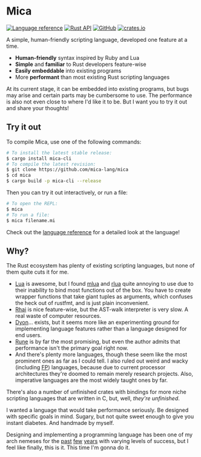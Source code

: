 # Mica

[![Language reference](https://img.shields.io/badge/docs-language-blueviolet?style=flat-square)][langref]
[![Rust API](https://img.shields.io/badge/docs-API-blueviolet?style=flat-square)][rustapi]
[![GitHub](https://img.shields.io/badge/GitHub-mica--lang%2Fmica-blue?style=flat-square)][GitHub]
[![crates.io](https://img.shields.io/crates/v/mica?style=flat-square)][crates.io]

A simple, human-friendly scripting language, developed one feature at a time.

- **Human-friendly** syntax inspired by Ruby and Lua
- **Simple** and **familiar** to Rust developers feature-wise
- **Easily embeddable** into existing programs
- More **performant** than most existing Rust scripting languages

At its current stage, it can be embedded into existing programs, but bugs may arise and certain
parts may be cumbersome to use. The performance is also not even close to where I'd like it to be.
But I want you to try it out and share your thoughts!

## Try it out

To compile Mica, use one of the following commands:
```sh
# To install the latest stable release:
$ cargo install mica-cli
# To compile the latest revision:
$ git clone https://github.com/mica-lang/mica
$ cd mica
$ cargo build -p mica-cli --release
```
Then you can try it out interactively, or run a file:
```sh
# To open the REPL:
$ mica
# To run a file:
$ mica filename.mi
```

Check out the [language reference][langref] for a detailed look at the language!

## Why?

The Rust ecosystem has plenty of existing scripting languages, but none of them quite cuts it for
me.
- [Lua](https://lua.org) is awesome, but I found [mlua](https://github.com/khvzak/mlua) and
  [rlua](https://github.com/amethyst/rlua) quite annoying to use due to their inability to bind
  most functions out of the box. You have to create wrapper functions that take giant tuples as
  arguments, which confuses the heck out of rustfmt, and is just plain inconvenient.
- [Rhai](https://github.com/rhaiscript/rhai) is nice feature-wise, but the AST-walk interpreter is
  very slow. A real waste of computer resources.
- [Dyon](https://github.com/pistondevelopers/dyon)… exists, but it seems more like an
  experimenting ground for implementing language features rather than a language designed for end
  users.
- [Rune](https://github.com/rune-rs/rune) is by far the most promising, but even the author admits
  that performance isn't the primary goal right now.
- And there's plenty more languages, though these seem like the most prominent ones as far as I
  could tell. I also ruled out weird and wacky (including [FP](https://en.wikipedia.org/wiki/Functional_programming))
  languages, because due to current processor architectures they're doomed to remain merely
  research projects. Also, imperative languages are the most widely taught ones by far.

There's also a number of unfinished crates with bindings for more niche scripting languages that
are written in C, but, well, _they're unfinished_.

I wanted a language that would take performance seriously. Be designed with specific goals in mind.
Sugary, but not quite sweet enough to give you instant diabetes. And handmade by myself.

Designing and implementing a programming language has been one of my arch nemeses for the
[past](https://github.com/liquidev/hayago) [few](https://github.com/liquidev/cflang) [years](https://github.com/liquidev/tsuki)
with varying levels of success, but I feel like finally, this is it. This time I'm gonna do it.



  [langref]: docs/language.md
  [rustapi]: https://docs.rs/mica/latest
  [GitHub]: https://github.com/mica-lang/mica
  [crates.io]: https://crates.io/crates/mica
